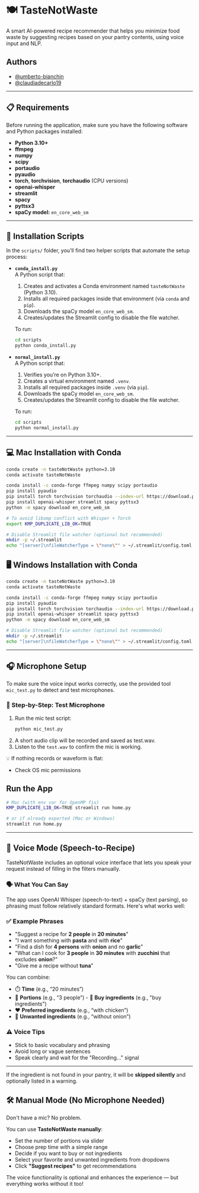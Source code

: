 # 🍽️ TasteNotWaste

A smart AI-powered recipe recommender that helps you minimize food waste by suggesting recipes based on your pantry contents, using voice input and NLP.

## Authors

* [@umberto-bianchin](https://www.github.com/umberto-bianchin)
* [@claudiadecarlo19](https://www.github.com/claudiadecarlo19)


---

## 📋 Requirements

Before running the application, make sure you have the following software and Python packages installed:

- **Python 3.10+**
- **ffmpeg**
- **numpy**
- **scipy**
- **portaudio**
- **pyaudio**
- **torch**, **torchvision**, **torchaudio** (CPU versions)
- **openai-whisper**
- **streamlit**
- **spacy**
- **pyttsx3**
- **spaCy model:** `en_core_web_sm`

---

## 📂 Installation Scripts
In the `scripts/` folder, you’ll find two helper scripts that automate the setup process:

- **`conda_install.py`**  
  A Python script that:
  1. Creates and activates a Conda environment named `tasteNotWaste` (Python 3.10).  
  2. Installs all required packages inside that environment (via `conda` and `pip`).  
  3. Downloads the spaCy model `en_core_web_sm`.  
  4. Creates/updates the Streamlit config to disable the file watcher.

  To run:
  ```bash
  cd scripts
  python conda_install.py
  ```

- **`normal_install.py`**  
  A Python script that:
  1. Verifies you’re on Python 3.10+.  
  2. Creates a virtual environment named `.venv`.  
  3. Installs all required packages inside `.venv` (via `pip`).  
  4. Downloads the spaCy model `en_core_web_sm`.  
  5. Creates/updates the Streamlit config to disable the file watcher.

  To run:
  ```bash
  cd scripts
  python normal_install.py
  ```

---

## 💻 Mac Installation with Conda

```bash
conda create -n tasteNotWaste python=3.10
conda activate tasteNotWaste

conda install -c conda-forge ffmpeg numpy scipy portaudio
pip install pyaudio
pip install torch torchvision torchaudio --index-url https://download.pytorch.org/whl/cpu
pip install openai-whisper streamlit spacy pyttsx3
python -m spacy download en_core_web_sm

# To avoid libomp conflict with Whisper + Torch
export KMP_DUPLICATE_LIB_OK=TRUE

# Disable Streamlit file watcher (optional but recommended)
mkdir -p ~/.streamlit
echo "[server]\nfileWatcherType = \"none\"" > ~/.streamlit/config.toml
```

## 🖥️ Windows Installation with Conda

```bash
conda create -n tasteNotWaste python=3.10
conda activate tasteNotWaste

conda install -c conda-forge ffmpeg numpy scipy portaudio
pip install pyaudio
pip install torch torchvision torchaudio --index-url https://download.pytorch.org/whl/cpu
pip install openai-whisper streamlit spacy pyttsx3
python -m spacy download en_core_web_sm

# Disable Streamlit file watcher (optional but recommended)
mkdir -p ~/.streamlit
echo "[server]\nfileWatcherType = \"none\"" > ~/.streamlit/config.toml
```


---
## 🎧 Microphone Setup

To make sure the voice input works correctly, use the provided tool `mic_test.py` to detect and test microphones.

### 🧪 Step-by-Step: Test Microphone

1. Run the mic test script:
   ```bash
   python mic_test.py
    ```
2. A short audio clip will be recorded and saved as test.wav.
5. Listen to the `test.wav` to confirm the mic is working.

💡 If nothing records or waveform is flat:

- Check OS mic permissions

##  Run the App
```bash
# Mac (with env var for OpenMP fix)
KMP_DUPLICATE_LIB_OK=TRUE streamlit run home.py

# or if already exported (Mac or Windows)
streamlit run home.py
```

---

## 🎤 Voice Mode (Speech-to-Recipe)

TasteNotWaste includes an optional voice interface that lets you speak your request instead of filling in the filters manually.

### 🗣️ What You Can Say

The app uses OpenAI Whisper (speech-to-text) + spaCy (text parsing), so phrasing must follow relatively standard formats. Here's what works well:

### ✅ Example Phrases

- "Suggest a recipe for **2 people** in **20 minutes**"
- "I want something with **pasta** and with **rice**"
- "Find a dish for **4 persons** with **onion** and no **garlic**"
- "What can I cook for **3 people** in **30 minutes** with **zucchini** that excludes **onion**?"
- "Give me a recipe without **tuna**"

You can combine:
- ⏱️ **Time** (e.g., “20 minutes”)
- 👥 **Portions** (e.g., “3 people”)
- 💸 **Buy ingredients** (e.g., "buy ingredients")
- ❤️ **Preferred ingredients** (e.g., “with chicken”)
- 🚫 **Unwanted ingredients** (e.g., “without onion”)

### ⚠️ Voice Tips

- Stick to basic vocabulary and phrasing
- Avoid long or vague sentences
- Speak clearly and wait for the "Recording..." signal

---

If the ingredient is not found in your pantry, it will be **skipped silently** and optionally listed in a warning.


## 🛠️ Manual Mode (No Microphone Needed)

Don't have a mic? No problem.

You can use **TasteNotWaste manually**:

- Set the number of portions via slider  
- Choose prep time with a simple range
- Decide if you want to buy or not ingredients
- Select your favorite and unwanted ingredients from dropdowns  
- Click **"Suggest recipes"** to get recommendations

The voice functionality is optional and enhances the experience — but everything works without it too!

